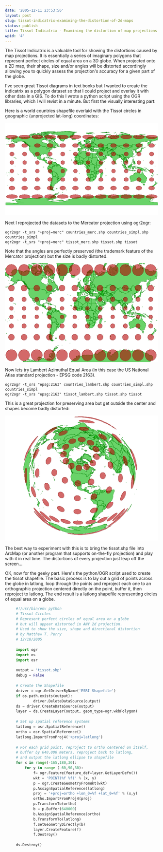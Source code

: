 ```yaml
---
date: '2005-12-11 23:53:56'
layout: post
slug: tissot-indicatrix-examining-the-distortion-of-2d-maps
status: publish
title: Tissot Indicatrix - Examining the distortion of map projections
wpid: '4'
---
```


The Tissot Indicatrix is a valuable tool for showing the distortions caused by map projections. It is essentially a series of imaginary polygons that represent perfect circles of equal area on a 3D globe. When projected onto a 2D map, their shape, size and/or angles will be distorted accordingly allowing you to quickly assess the projection's accuracy for a given part of the globe. 

I've seen great Tissot diagrams in text books but I wanted to create the indicatrix as a polygon dataset so that I could project and overlay it with other data in a GIS. To do this I wrote a python script using the OGR libraries, which I will revist in a minute. But first the visually interesting part:

Here is a world countries shapefile overlaid with the Tissot circles in geographic (unprojected lat-long) coordinates:

![Latlong tissot](/assets/img/latlong.png)

Next I reprojected the datasets to the Mercator projection using ogr2ogr:


    ogr2ogr -t_srs "+proj=merc" countries_merc.shp countries_simpl.shp countries_simpl
    ogr2ogr -t_srs "+proj=merc" tissot_merc.shp tissot.shp tissot



Note that the angles are perfectly preserved (the trademark feature of the Mercator projection) but the size is badly distorted.

![Mercator tissot](/assets/img/mercator.png)

Now lets try Lambert Azimuthal Equal Area (in this case the US National Atlas standard projection - EPSG code 2163). 



    ogr2ogr -t_srs "epsg:2163" countries_lambert.shp countries_simpl.shp countries_simpl
    ogr2ogr -t_srs "epsg:2163" tissot_lambert.shp tissot.shp tissot



This is a great projection for preserving area but get outside the center and shapes become badly distorted:

![LAEA tissot](/assets/img/lambert.png)

The best way to experiment with this is to bring the tissot.shp file into ArcMap (or another program that supports on-the-fly projection) and play with it in real time. The distortions of every projection just leap off the screen...

OK, now for the geeky part. Here's the python/OGR script used to create the tissot shapefile. The basic process is to lay out a grid of points across the globe in latlong, loop through the points and reproject each one to an orthographic projection centered directly on the point, buffer it, then reproject to latlong. The end result is a latlong shapefile representing circles of equal area on a globe.


```python
     #!/usr/bin/env python
     # Tissot Circles
     # Represent perfect circles of equal area on a globe
     # but will appear distorted in ANY 2d projection.
     # Used to show the size, shape and directional distortion
     # by Matthew T. Perry
     # 12/10/2005
     
     import ogr
     import os
     import osr
     
     output = 'tissot.shp'
     debug = False
     
     # Create the Shapefile
     driver = ogr.GetDriverByName('ESRI Shapefile')
     if os.path.exists(output):
             driver.DeleteDataSource(output)
     ds = driver.CreateDataSource(output)
     layer = ds.CreateLayer(output, geom_type=ogr.wkbPolygon)
     
     # Set up spatial reference systems
     latlong = osr.SpatialReference()
     ortho = osr.SpatialReference()
     latlong.ImportFromProj4('+proj=latlong')
     
     # For each grid point, reproject to ortho centered on itself,
     # buffer by 640,000 meters, reproject back to latlong,
     # and output the latlong ellipse to shapefile
     for x in range(-165,180,30):
         for y in range (-60,90,30):
             f= ogr.Feature(feature_def=layer.GetLayerDefn())
             wkt = 'POINT(%f %f)' % (x, y)
             p = ogr.CreateGeometryFromWkt(wkt)
             p.AssignSpatialReference(latlong)
             proj = '+proj=ortho +lon_0=%f +lat_0=%f' % (x,y)
             ortho.ImportFromProj4(proj)
             p.TransformTo(ortho)
             b = p.Buffer(640000)
             b.AssignSpatialReference(ortho)
             b.TransformTo(latlong)
             f.SetGeometryDirectly(b)
             layer.CreateFeature(f)
             f.Destroy()
     
     ds.Destroy()
```
